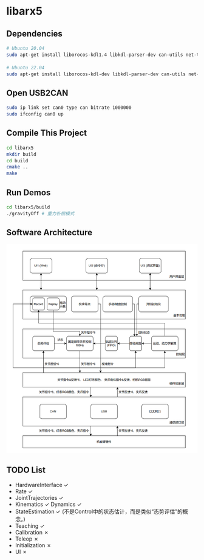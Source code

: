 # libarx5

## Dependencies

```sh
# Ubuntu 20.04
sudo apt-get install liborocos-kdl1.4 libkdl-parser-dev can-utils net-tools

# Ubuntu 22.04
sudo apt-get install liborocos-kdl-dev libkdl-parser-dev can-utils net-tools
```

## Open USB2CAN

```sh
sudo ip link set can0 type can bitrate 1000000
sudo ifconfig can0 up
```

## Compile This Project
```sh
cd libarx5
mkdir build
cd build
cmake ..
make
```

## Run Demos
```sh
cd libarx5/build
./gravityOff # 重力补偿模式
```

## Software Architecture
![architecture](docs/architecture.png)

## TODO List

* HardwareInterface ✓
* Rate ✓
* JointTrajectories ✓
* Kinematics ✓ Dynamics ✓
* StateEstimation ✓ (不是Control中的状态估计，而是类似“态势评估”的概念。)
* Teaching ✓
* Calibration ✗
* Teleop ✗
* Initialization ✗
* UI ✗
